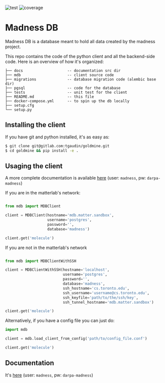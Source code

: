 ![test](https://gitlab.com/tgaudin/goldmine/badges/master/pipeline.svg) ![coverage](https://gitlab.com/tgaudin/goldmine/badges/master/coverage.svg)

# Madness DB

Madness DB is a database meant to hold all data created by the madness project.

This repo contains the code of the python client and all the backend-side code.
Here is an overview of how it's organized:


```
├── docs                    -- documentation src dir
├── mdb                     -- client source code
├── migrations              -- database migration code (alembic base dir)
├── pgsql                   -- code for the database
├── tests                   -- unit test for the client
├── README.md               -- this file
├── docker-compose.yml      -- to spin up the db locally
├── setup.cfg
└── setup.py
```

## Installing the client

If you have git and python installed, it's as easy as:

```bash
$ git clone git@gitlab.com:tgaudin/goldmine.git
$ cd goldmine && pip install -e .
```

## Usaging the client

A more complete documentation is available [here](http://www.cs.toronto.edu/~tgaudin/madnessdb/)
(user: `madness`, pw: `darpa-madness`)

If you are in the matterlab's network:

```python

from mdb import MDBClient

client = MDBClient(hostname='mdb.matter.sandbox', 
                   username='postgres', 
                   password='',
                   database='madness')

client.get('molecule')

```

If you are not in the matterlab's network

```python

from mdb import MDBClientWithSSH

client = MDBClientWithSSH(hostname='localhost',
                          username='postgres',
                          password='',
                          database='madness',
                          ssh_hostname='cs.toronto.edu',
                          ssh_username='username@cs.toronto.edu',
                          ssh_keyfile='path/to/the/ssh/key',
                          ssh_tunnel_hostname='mdb.matter.sandbox')

client.get('molecule')
```

Alternatively, if you have a config file you can just do:

```python
import mdb

client = mdb.load_client_from_config('path/to/config_file.conf')

client.get('molecule')
```

## Documentation

It's [here](http://www.cs.toronto.edu/~tgaudin/madnessdb/) (user: `madness`, pw:
`darpa-madness`)
